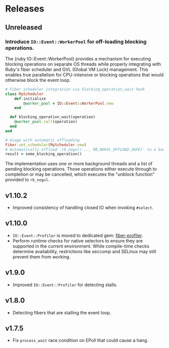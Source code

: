 # Releases

## Unreleased

### Introduce `IO::Event::WorkerPool` for off-loading blocking operations.

The {ruby IO::Event::WorkerPool} provides a mechanism for executing blocking operations on separate OS threads while properly integrating with Ruby's fiber scheduler and GVL (Global VM Lock) management. This enables true parallelism for CPU-intensive or blocking operations that would otherwise block the event loop.

```ruby
# Fiber scheduler integration via blocking_operation_wait hook
class MyScheduler
	def initialize
		@worker_pool = IO::Event::WorkerPool.new
	end

  def blocking_operation_wait(operation)
    @worker_pool.call(operation)
  end
end

# Usage with automatic offloading
Fiber.set_scheduler(MyScheduler.new)
# Automatically offload `rb_nogvl(..., RB_NOGVL_OFFLOAD_SAFE)` to a background thread:
result = some_blocking_operation()
```

The implementation uses one or more background threads and a list of pending blocking operations. Those operations either execute through to completion or may be cancelled, which executes the "unblock function" provided to `rb_nogvl`.

## v1.10.2

  - Improved consistency of handling closed IO when invoking `#select`.

## v1.10.0

  - `IO::Event::Profiler` is moved to dedicated gem: [fiber-profiler](https://github.com/socketry/fiber-profiler).
  - Perform runtime checks for native selectors to ensure they are supported in the current environment. While compile-time checks determine availability, restrictions like seccomp and SELinux may still prevent them from working.

## v1.9.0

  - Improved `IO::Event::Profiler` for detecting stalls.

## v1.8.0

  - Detecting fibers that are stalling the event loop.

## v1.7.5

  - Fix `process_wait` race condition on EPoll that could cause a hang.
